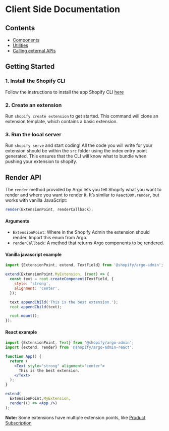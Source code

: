 # Client Side Documentation

## Contents

- [Components](./Components)
- [Utilities](./Utilities)
- [Calling external APIs](./ExternalAPI)

## Getting Started

### 1. Install the Shopify CLI

Follow the instructions to install the app Shopify CLI [here](https://shopify.github.io/shopify-app-cli/getting-started/install/)

### 2. Create an extension

Run `shopify create extension` to get started.
This command will clone an extension template, which contains a basic extension.

### 3. Run the local server

Run `shopify serve` and start coding! All the code you will write for your extension should be within the `src` folder using the index entry point generated. This ensures that the CLI will know what to bundle when pushing your extension to shopify.

## Render API

The `render` method provided by Argo lets you tell Shopify what you want to render and where you want to render it.
It’s similar to `ReactDOM.render`, but works with vanilla JavaScript:

```js
render(ExtensionPoint, renderCallback);
```

#### Arguments

- `ExtensionPoint`: Where in the Shopify Admin the extension should render. Import this enum from Argo.
- `renderCallback`: A method that returns Argo components to be rendered.

#### Vanilla javascript example

```js
import {ExtensionPoint, extend, TextField} from '@shopify/argo-admin';

extend(ExtensionPoint.MyExtension, (root) => {
  const text = root.createComponent(TextField, {
    style: 'strong',
    alignment: 'center',
  });

  text.appendChild('This is the best extension.');
  root.appendChild(text);

  root.mount();
});
```

#### React example

```jsx
import {ExtensionPoint, Text} from '@shopify/argo-admin';
import {extend, render} from '@shopify/argo-admin-react';

function App() {
  return (
    <Text style="strong" alignment="center">
      This is the best extension.
    </Text>
  );
}

extend(
  ExtensionPoint.MyExtension,
  render(() => <App />)
);
```

**Note:** Some extensions have multiple extension points, like [Product Subscription](ExtensionPoints/ProductSubscription/README.md)
